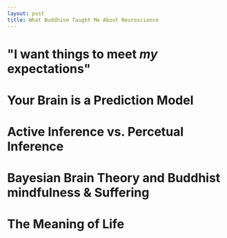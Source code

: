 ```yaml
---
layout: post
title: What Buddhism Taught Me About Neuroscience
---
```



# "I want things to meet *my* expectations"


# Your Brain is a Prediction Model

# Active Inference vs. Percetual Inference


# Bayesian Brain Theory and Buddhist mindfulness & Suffering


# The Meaning of Life